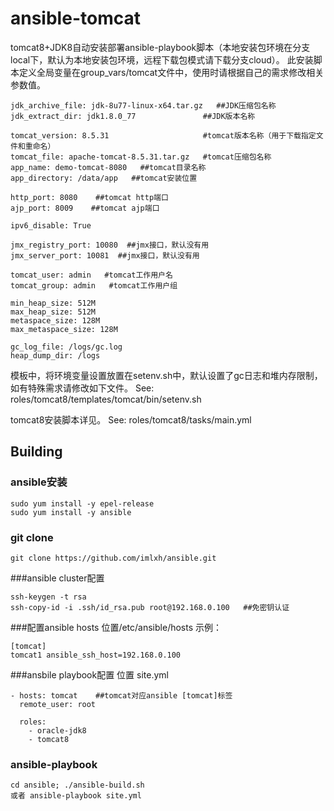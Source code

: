 ansible-tomcat
===============

tomcat8+JDK8自动安装部署ansible-playbook脚本（本地安装包环境在分支local下，默认为本地安装包环境，远程下载包模式请下载分支cloud）。
此安装脚本定义全局变量在group_vars/tomcat文件中，使用时请根据自己的需求修改相关参数值。
```
jdk_archive_file: jdk-8u77-linux-x64.tar.gz   ##JDK压缩包名称
jdk_extract_dir: jdk1.8.0_77               ##JDK版本名称

tomcat_version: 8.5.31                     #tomcat版本名称（用于下载指定文件和重命名）
tomcat_file: apache-tomcat-8.5.31.tar.gz   #tomcat压缩包名称
app_name: demo-tomcat-8080   ##tomcat目录名称
app_directory: /data/app   ##tomcat安装位置

http_port: 8080    ##tomcat http端口
ajp_port: 8009    ##tomcat ajp端口

ipv6_disable: True

jmx_registry_port: 10080  ##jmx接口，默认没有用
jmx_server_port: 10081  ##jmx接口，默认没有用

tomcat_user: admin   #tomcat工作用户名
tomcat_group: admin   #tomcat工作用户组

min_heap_size: 512M
max_heap_size: 512M
metaspace_size: 128M
max_metaspace_size: 128M

gc_log_file: /logs/gc.log
heap_dump_dir: /logs
```
模板中，将环境变量设置放置在setenv.sh中，默认设置了gc日志和堆内存限制，如有特殊需求请修改如下文件。
See: roles/tomcat8/templates/tomcat/bin/setenv.sh



tomcat8安装脚本详见。
See: roles/tomcat8/tasks/main.yml


Building
--------

### ansible安装

```shell
sudo yum install -y epel-release
sudo yum install -y ansible
```

### git clone

```shell
git clone https://github.com/imlxh/ansible.git
```


###ansible cluster配置
```shell
ssh-keygen -t rsa
ssh-copy-id -i .ssh/id_rsa.pub root@192.168.0.100   ##免密钥认证
```
###配置ansible hosts
位置/etc/ansible/hosts
示例：
```
[tomcat]
tomcat1 ansible_ssh_host=192.168.0.100
```
###ansbile playbook配置
位置 site.yml
```
- hosts: tomcat    ##tomcat对应ansible [tomcat]标签
  remote_user: root

  roles:
    - oracle-jdk8
    - tomcat8
```
### ansible-playbook 

```shell
cd ansible; ./ansible-build.sh
或者 ansible-playbook site.yml
```

